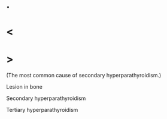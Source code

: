 # .

# <

# >

(The most common cause of secondary hyperparathyroidism.)

Lesion in bone

Secondary hyperparathyroidism

Tertiary hyperparathyroidism

